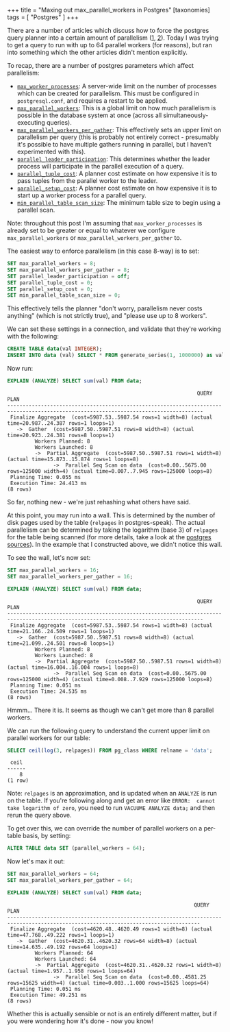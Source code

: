 +++
title = "Maxing out max_parallel_workers in Postgres"
[taxonomies]
tags = [ "Postgres" ]
+++

There are a number of articles which discuss how to force the postgres query planner into a certain amount of parallelism ([1], [2]). Today I was trying to get a query to run with up to 64 parallel workers (for reasons), but ran into something which the other articles didn't mention explicitly.

To recap, there are a number of postgres parameters which affect parallelism:
- [`max_worker_processes`](https://postgresqlco.nf/doc/en/param/max_worker_processes/): A server-wide limit on the number of processes which can be created for parallelism. This must be configured in `postgresql.conf`, and requires a restart to be applied.
- [`max_parallel_workers`](https://postgresqlco.nf/doc/en/param/max_parallel_workers/): This is a global limit on how much parallelism is possible in the database system at once (across all simultaneously-executing queries).
- [`max_parallel_workers_per_gather`](https://postgresqlco.nf/doc/en/param/max_parallel_workers_per_gather/): This effectively sets an upper limit on parallelism per query (this is probably not entirely correct - presumably it's possible to have multiple gathers running in parallel, but I haven't experimented with this).
- [`parallel_leader_participation`](https://postgresqlco.nf/doc/en/param/parallel_leader_participation/): This determines whether the leader process will participate in the parallel execution of a query.
- [`parallel_tuple_cost`](https://postgresqlco.nf/doc/en/param/parallel_tuple_cost/): A planner cost estimate on how expensive it is to pass tuples from the parallel worker to the leader.
- [`parallel_setup_cost`](https://postgresqlco.nf/doc/en/param/parallel_setup_cost/): A planner cost estimate on how expensive it is to start up a worker process for a parallel query.
- [`min_parallel_table_scan_size`](https://postgresqlco.nf/doc/en/param/min_parallel_table_scan_size/): The minimum table size to begin using a parallel scan.

Note: throughout this post I'm assuming that `max_worker_processes` is already set to be greater or equal to whatever we configure `max_parallel_workers` or `max_parallel_workers_per_gather` to.

The easiest way to enforce parallelism (in this case 8-way) is to set:

```sql
SET max_parallel_workers = 8;
SET max_parallel_workers_per_gather = 8;
SET parallel_leader_participation = off;
SET parallel_tuple_cost = 0; 
SET parallel_setup_cost = 0;
SET min_parallel_table_scan_size = 0;
```

This effectively tells the planner "don't worry, parallelism never costs anything" (which is not strictly true), and "please use up to 8 workers".

We can set these settings in a connection, and validate that they're working with the following:

```sql
CREATE TABLE data(val INTEGER);
INSERT INTO data (val) SELECT * FROM generate_series(1, 1000000) as val;
```

Now run:
```sql
EXPLAIN (ANALYZE) SELECT sum(val) FROM data;
```

```
                                                              QUERY PLAN
--------------------------------------------------------------------------------------------------------------------------------------
 Finalize Aggregate  (cost=5987.53..5987.54 rows=1 width=8) (actual time=20.987..24.387 rows=1 loops=1)
   ->  Gather  (cost=5987.50..5987.51 rows=8 width=8) (actual time=20.923..24.381 rows=8 loops=1)
         Workers Planned: 8
         Workers Launched: 8
         ->  Partial Aggregate  (cost=5987.50..5987.51 rows=1 width=8) (actual time=15.873..15.874 rows=1 loops=8)
               ->  Parallel Seq Scan on data  (cost=0.00..5675.00 rows=125000 width=4) (actual time=0.007..7.945 rows=125000 loops=8)
 Planning Time: 0.055 ms
 Execution Time: 24.413 ms
(8 rows)
```

So far, nothing new - we're just rehashing what others have said.

At this point, you may run into a wall. This is determined by the number of disk pages used by the table (`relpages` in postgres-speak). The actual parallelism can be determined by taking the logarithm (base 3) of `relpages` for the table being scanned (for more details, take a look at the [postgres sources](https://github.com/postgres/postgres/blob/576b25bfd0e9a1d5bbc54931e888135bc6da8a2f/src/backend/optimizer/path/allpaths.c#L4165-L4181)). In the example that I constructed above, we didn't notice this wall.

To see the wall, let's now set:

```sql
SET max_parallel_workers = 16;
SET max_parallel_workers_per_gather = 16;
```

```sql
EXPLAIN (ANALYZE) SELECT sum(val) FROM data;
```

```
                                                              QUERY PLAN
--------------------------------------------------------------------------------------------------------------------------------------
 Finalize Aggregate  (cost=5987.53..5987.54 rows=1 width=8) (actual time=21.166..24.509 rows=1 loops=1)
   ->  Gather  (cost=5987.50..5987.51 rows=8 width=8) (actual time=21.099..24.501 rows=8 loops=1)
         Workers Planned: 8
         Workers Launched: 8
         ->  Partial Aggregate  (cost=5987.50..5987.51 rows=1 width=8) (actual time=16.004..16.004 rows=1 loops=8)
               ->  Parallel Seq Scan on data  (cost=0.00..5675.00 rows=125000 width=4) (actual time=0.008..7.929 rows=125000 loops=8)
 Planning Time: 0.051 ms
 Execution Time: 24.535 ms
(8 rows)
```

Hmmm... There it is. It seems as though we can't get more than 8 parallel workers.

We can run the following query to understand the current upper limit on parallel workers for our table:

```sql
SELECT ceil(log(3, relpages)) FROM pg_class WHERE relname = 'data';
```

```
 ceil
------
    8
(1 row)
```

Note: `relpages` is an approximation, and is updated when an `ANALYZE` is run on the table. If you're following along and get an error like `ERROR:  cannot take logarithm of zero`, you need to run `VACUUME ANALYZE data;` and then rerun the query above.

To get over this, we can override the number of parallel workers on a per-table basis, by setting:

```sql
ALTER TABLE data SET (parallel_workers = 64);
```

Now let's max it out:

```sql
SET max_parallel_workers = 64;
SET max_parallel_workers_per_gather = 64;
```


```sql
EXPLAIN (ANALYZE) SELECT sum(val) FROM data;
```

```
                                                             QUERY PLAN
-------------------------------------------------------------------------------------------------------------------------------------
 Finalize Aggregate  (cost=4620.48..4620.49 rows=1 width=8) (actual time=47.768..49.222 rows=1 loops=1)
   ->  Gather  (cost=4620.31..4620.32 rows=64 width=8) (actual time=14.635..49.192 rows=64 loops=1)
         Workers Planned: 64
         Workers Launched: 64
         ->  Partial Aggregate  (cost=4620.31..4620.32 rows=1 width=8) (actual time=1.957..1.958 rows=1 loops=64)
               ->  Parallel Seq Scan on data  (cost=0.00..4581.25 rows=15625 width=4) (actual time=0.003..1.000 rows=15625 loops=64)
 Planning Time: 0.051 ms
 Execution Time: 49.251 ms
(8 rows)
```

Whether this is actually sensible or not is an entirely different matter, but if you were wondering how it's done - now you know!

[1]: https://www.pgmustard.com/blog/max-parallel-workers-per-gather
[2]: https://swarm64.com/post/increase-postgresql-parallelism/
